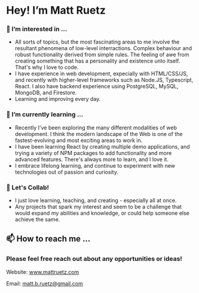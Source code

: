 # Hey! I’m Matt Ruetz
### 👀 I’m interested in ...
- All sorts of topics, but the most fascinating areas to me involve the resultant phenomena of low-level interractions. Complex behaviour and robust functionality derived from simple rules. The feeling of awe from creating something that has a personality and existence unto itself. That's why I love to code.
- I have experience in web development, expecially with HTML/CSS/JS, and recently with higher-level frameworks such as Node.JS, Typescript, React. I also have backend experience using PostgreSQL, MySQL, MongoDB, and Firestore.
- Learning and improving every day.

### 🌱 I’m currently learning ...
- Recently I've been exploring the many different modalities of web development. I think the modern landscape of the Web is one of the fastest-evolving and most exciting areas to work in.
- I have been learning React by creating multiple demo applications, and trying a variety of NPM packages to add functionality and more advanced features. There's always more to learn, and I love it.
- I embrace lifelong learning, and continue to experiment with new technologies out of passion and curiosity.


### 💞️ Let's Collab!
- I just love learning, teaching, and creating - especially all at once.
- Any projects that spark my interest and seem to be a challenge that would expand my abilities and knowledge, or could help someone else achieve the same.

## 📫 How to reach me ...
### **Please feel free reach out about any opportunities or ideas!**
Website: www.mattruetz.com

Email: matt.b.ruetz@gmail.com
